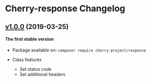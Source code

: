 # Cherry-response Changelog

## [v1.0.0](https://github.com/ABGEO07/cherry-response/releases/tag/v1.0.0 "v1.0.0") (2019-03-25)
#### The first stable version

- Package available on: `composer require cherry-project/response`

- Class features
	- Set status code
	- Set additional headers